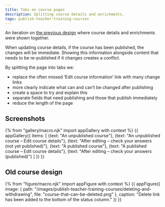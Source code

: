 ```yaml
---
title: Tabs on course pages
description: Splitting course details and enrichments.
tags: publish-teacher-training-courses
---
```

An iteration on [the previous design](#old-course-design) where course details and enrichments were shown together.

When updating course details, if the course has been published, the changes will be immediate. Showing this information alongside content that needs to be re-published if it changes creates a conflict.

By splitting the page into tabs we:

* replace the often missed ‘Edit course information’ link with many change links
* more clearly indicate what can and can’t be changed after publishing
* create a space to try and explain this
* separate fields that need publishing and those that publish immediately
* reduce the length of the page

## Screenshots

{% from "gallery/macro.njk" import appGallery with context %}
{{ appGallery({
  items: [
    {text: "An unpublished course"},
    {text: "An unpublished course – Edit course details"},
    {text: "After editing – check your answers (not yet published)"},
    {text: "A published course"},
    {text: "A published course – Edit course details"},
    {text: "After editing – check your answers (published)"}
  ]
}) }}

## Old course design

{% from "figure/macro.njk" import appFigure with context %}
{{ appFigure({
  image: {
    path: "/images/publish-teacher-training-courses/deleting-and-withdrawing",
    file: "course-that-can-be-deleted.png"
  },
  caption: "Delete link has been added to the bottom of the status column."
}) }}
